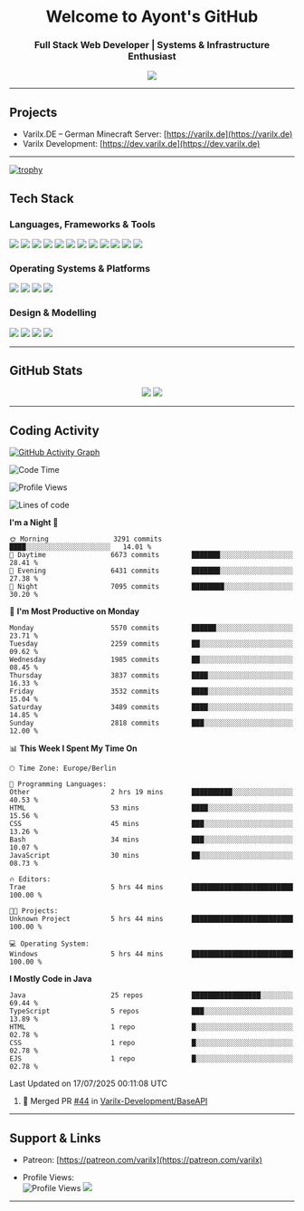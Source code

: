 <h1 align="center">Welcome to Ayont's GitHub</h1>
<h3 align="center">Full Stack Web Developer | Systems & Infrastructure Enthusiast</h3>

<p align="center">
  <img src="https://readme-typing-svg.herokuapp.com?font=Fira+Code&duration=3000&pause=1000&center=true&vCenter=true&width=435&lines=Open+Source+Enthusiast;Frontend+%7C+Backend+%7C+DevOps;Always+Learning+%26+Building" />
</p>

---

## Projects
- Varilx.DE – German Minecraft Server: [https://varilx.de](https://varilx.de)
- Varilx Development: [https://dev.varilx.de](https://dev.varilx.de)

---

[![trophy](https://github-profile-trophy.vercel.app/?username=ayont&margin-w=15&theme=darkhub&no-bg=true&no-frame=true)](https://github.com/ryo-ma/github-profile-trophy)

## Tech Stack

### Languages, Frameworks & Tools
<div align="left">
  <img src="https://img.shields.io/badge/Java-ED8B00?style=for-the-badge&logo=openjdk&logoColor=white"/>
  <img src="https://img.shields.io/badge/React-61DAFB?style=for-the-badge&logo=react&logoColor=black"/>
  <img src="https://img.shields.io/badge/Tailwind_CSS-38B2AC?style=for-the-badge&logo=tailwind-css&logoColor=white"/>
  <img src="https://img.shields.io/badge/HyperCSS-000000?style=for-the-badge&logo=css3&logoColor=white"/>
  <img src="https://img.shields.io/badge/MySQL-005C84?style=for-the-badge&logo=mysql&logoColor=white"/>
  <img src="https://img.shields.io/badge/MariaDB-003545?style=for-the-badge&logo=mariadb&logoColor=white"/>
  <img src="https://img.shields.io/badge/MongoDB-13aa52?style=for-the-badge&logo=mongodb&logoColor=white"/>
  <img src="https://img.shields.io/badge/SQLite-07405E?style=for-the-badge&logo=sqlite&logoColor=white"/>
  <img src="https://img.shields.io/badge/Oracle-F80000?style=for-the-badge&logo=oracle&logoColor=white"/>
  <img src="https://img.shields.io/badge/GitHub%20Actions-2088FF?style=for-the-badge&logo=githubactions&logoColor=white"/>
  <img src="https://img.shields.io/badge/HTML5-E34F26?style=for-the-badge&logo=html5&logoColor=white"/>
  <img src="https://img.shields.io/badge/CSS3-1572B6?style=for-the-badge&logo=css3&logoColor=white"/>
</div>

### Operating Systems & Platforms
<div align="left">
  <img src="https://img.shields.io/badge/Debian-A81D33?style=for-the-badge&logo=debian&logoColor=white"/>
  <img src="https://img.shields.io/badge/Arch_Linux-1793D1?style=for-the-badge&logo=arch-linux&logoColor=white"/>
  <img src="https://img.shields.io/badge/Ubuntu-E95420?style=for-the-badge&logo=ubuntu&logoColor=white"/>
  <img src="https://img.shields.io/badge/Nextcloud-0082C9?style=for-the-badge&logo=nextcloud&logoColor=white"/>
</div>

### Design & Modelling
<div align="left">
  <img src="https://img.shields.io/badge/Photoshop-31A8FF?style=for-the-badge&logo=Adobe%20Photoshop&logoColor=black"/>
  <img src="https://img.shields.io/badge/Blender-F5792A?style=for-the-badge&logo=blender&logoColor=white"/>
  <img src="https://img.shields.io/badge/After%20Effects-9999FF?style=for-the-badge&logo=adobeaftereffects&logoColor=white"/>
  <img src="https://img.shields.io/badge/Premiere_Pro-9999FF?style=for-the-badge&logo=adobepremierepro&logoColor=white"/>
</div>

---

## GitHub Stats

<div align="center">
  <img src="https://github-readme-stats.vercel.app/api?username=Ayont&theme=dark&area=true&order=5&hide_border=true&hide_title=true" />
  <img src="https://github-readme-streak-stats.herokuapp.com/?user=Ayont&theme=dark&area=true&order=5&hide_border=true&hide_title=true" />
</div>

---

## Coding Activity

[![GitHub Activity Graph](https://github-readme-activity-graph.vercel.app/graph?username=Ayont&radius=16&theme=high-contrast&area=true&order=5&hide_border=true&hide_title=true)](https://github.com/ashutosh00710/github-readme-activity-graph)

<!--START_SECTION:waka-->
![Code Time](http://img.shields.io/badge/Code%20Time-48%20hrs%207%20mins-blue)

![Profile Views](http://img.shields.io/badge/Profile%20Views-29-blue)

![Lines of code](https://img.shields.io/badge/From%20Hello%20World%20I%27ve%20Written-2.2%20million%20lines%20of%20code-blue)

**I'm a Night 🦉** 

```text
🌞 Morning                3291 commits        ████░░░░░░░░░░░░░░░░░░░░░   14.01 % 
🌆 Daytime                6673 commits        ███████░░░░░░░░░░░░░░░░░░   28.41 % 
🌃 Evening                6431 commits        ███████░░░░░░░░░░░░░░░░░░   27.38 % 
🌙 Night                  7095 commits        ████████░░░░░░░░░░░░░░░░░   30.20 % 
```
📅 **I'm Most Productive on Monday** 

```text
Monday                   5570 commits        ██████░░░░░░░░░░░░░░░░░░░   23.71 % 
Tuesday                  2259 commits        ██░░░░░░░░░░░░░░░░░░░░░░░   09.62 % 
Wednesday                1985 commits        ██░░░░░░░░░░░░░░░░░░░░░░░   08.45 % 
Thursday                 3837 commits        ████░░░░░░░░░░░░░░░░░░░░░   16.33 % 
Friday                   3532 commits        ████░░░░░░░░░░░░░░░░░░░░░   15.04 % 
Saturday                 3489 commits        ████░░░░░░░░░░░░░░░░░░░░░   14.85 % 
Sunday                   2818 commits        ███░░░░░░░░░░░░░░░░░░░░░░   12.00 % 
```


📊 **This Week I Spent My Time On** 

```text
🕑︎ Time Zone: Europe/Berlin

💬 Programming Languages: 
Other                    2 hrs 19 mins       ██████████░░░░░░░░░░░░░░░   40.53 % 
HTML                     53 mins             ████░░░░░░░░░░░░░░░░░░░░░   15.56 % 
CSS                      45 mins             ███░░░░░░░░░░░░░░░░░░░░░░   13.26 % 
Bash                     34 mins             ███░░░░░░░░░░░░░░░░░░░░░░   10.07 % 
JavaScript               30 mins             ██░░░░░░░░░░░░░░░░░░░░░░░   08.73 % 

🔥 Editors: 
Trae                     5 hrs 44 mins       █████████████████████████   100.00 % 

🐱‍💻 Projects: 
Unknown Project          5 hrs 44 mins       █████████████████████████   100.00 % 

💻 Operating System: 
Windows                  5 hrs 44 mins       █████████████████████████   100.00 % 
```

**I Mostly Code in Java** 

```text
Java                     25 repos            █████████████████░░░░░░░░   69.44 % 
TypeScript               5 repos             ███░░░░░░░░░░░░░░░░░░░░░░   13.89 % 
HTML                     1 repo              █░░░░░░░░░░░░░░░░░░░░░░░░   02.78 % 
CSS                      1 repo              █░░░░░░░░░░░░░░░░░░░░░░░░   02.78 % 
EJS                      1 repo              █░░░░░░░░░░░░░░░░░░░░░░░░   02.78 % 
```




 Last Updated on 17/07/2025 00:11:08 UTC
<!--END_SECTION:waka-->

<!--START_SECTION:activity-->
1. 🎉 Merged PR [#44](https://github.com/Varilx-Development/BaseAPI/pull/44) in [Varilx-Development/BaseAPI](https://github.com/Varilx-Development/BaseAPI)
<!--END_SECTION:activity-->

---

## Support & Links

- Patreon: [https://patreon.com/varilx](https://patreon.com/varilx)

- Profile Views:  
  <img src="https://komarev.com/ghpvc/?username=Ayont&style=flat-square&color=brightgreen" alt="Profile Views" />
  [![](https://visitcount.itsvg.in/api?id=Ayont&label=Profile+Views&icon=3&pretty=true)](https://visitcount.itsvg.in)

---
